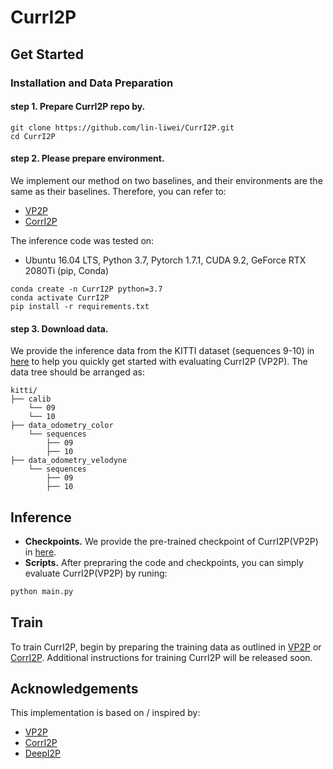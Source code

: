 # CurrI2P

## Get Started

### Installation and Data Preparation

#### step 1. Prepare CurrI2P repo by.

```
git clone https://github.com/lin-liwei/CurrI2P.git
cd CurrI2P
```

#### step 2. Please prepare environment.

We implement our method on two baselines, and their environments are the same as their baselines. Therefore, you can refer to:

- [VP2P](https://github.com/junshengzhou/VP2P-Match)
- [CorrI2P](https://github.com/rsy6318/CorrI2P)

The inference code was tested on:

- Ubuntu 16.04 LTS, Python 3.7, Pytorch 1.7.1, CUDA 9.2, GeForce RTX 2080Ti (pip, Conda)

```
conda create -n CurrI2P python=3.7
conda activate CurrI2P
pip install -r requirements.txt
```

#### step 3. Download data. 

We provide the inference data from the KITTI dataset (sequences 9-10) in [here](https://drive.google.com/file/d/1xWy-f9N7P8BtIYcZ7E6fwgiYx8jhsch1/view?usp=drive_link) to help you quickly get started with evaluating CurrI2P (VP2P). The data tree should be arranged as:

```
kitti/
├── calib
    └── 09
    └── 10
├── data_odometry_color
    └── sequences 
        ├── 09
        ├── 10
├── data_odometry_velodyne
    └── sequences 
        ├── 09
        ├── 10
```



## Inference

- **Checkpoints.** We provide the pre-trained checkpoint of CurrI2P(VP2P) in [here](https://drive.google.com/file/d/1o-aw-iosdP8Cp01-PZuP--1VT_O3By_N/view?usp=drive_link).
- **Scripts.** After prepraring the code and checkpoints, you can simply evaluate CurrI2P(VP2P) by runing:

```python
python main.py
```

## Train

To train CurrI2P, begin by preparing the training data as outlined in [VP2P](https://github.com/junshengzhou/VP2P-Match) or [CorrI2P](https://github.com/rsy6318/CorrI2P). Additional instructions for training CurrI2P will be released soon.

## Acknowledgements

This implementation is based on / inspired by:

- [VP2P](https://github.com/junshengzhou/VP2P-Match)
- [CorrI2P](https://github.com/rsy6318/CorrI2P)
- [DeepI2P](https://github.com/lijx10/DeepI2P)
